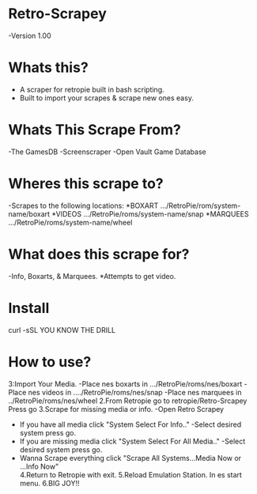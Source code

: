 # Retro-Scrapey
-Version 1.00

# Whats this?
- A scraper for retropie built in bash scripting.
- Built to import your scrapes & scrape new ones easy.

# Whats This Scrape From?
-The GamesDB 
-Screenscraper
-Open Vault Game Database

# Wheres this scrape to?
-Scrapes to the following locations:
 *BOXART   .../RetroPie/rom/system-name/boxart
 *VIDEOS   .../RetroPie/roms/system-name/snap
 *MARQUEES .../RetroPie/roms/system-name/wheel

# What does this scrape for?
-Info, Boxarts, & Marquees. *Attempts to get video.

# Install
curl -sSL YOU KNOW THE DRILL

# How to use?
3:Import Your Media. 
 -Place nes boxarts in .../RetroPie/roms/nes/boxart
 -Place nes videos in ..../RetroPie/roms/nes/snap
 -Place nes marquees in ../RetroPie/roms/nes/wheel
2.From Retropie go to retropie/Retro-Srcapey Press go
3.Scrape for missing media or info.
 -Open Retro Scrapey
 - If you have all media click "System Select For Info.."
  -Select desired system press go.
 - If you are missing media click "System Select For All Media.."
  -Select desired system press go.
 - Wanna Scrape everything click "Scrape All Systems...Media Now or ...Info Now"  
 4.Return to Retropie with exit. 
 5.Reload Emulation Station. In es start menu.
 6.BIG JOY!!
